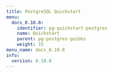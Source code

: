 ```yaml
---
title: PostgreSQL Quickstart
menu:
  docs_0.10.0:
    identifier: pg-quickstart-postgres
    name: Quickstart
    parent: pg-postgres-guides
    weight: 15
menu_name: docs_0.10.0
info:
  version: 0.10.0
---
```


